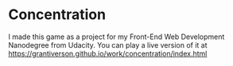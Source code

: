 # Concentration

I made this game as a project for my Front-End Web Development Nanodegree from Udacity. You can play a live version of it at https://grantiverson.github.io/work/concentration/index.html
